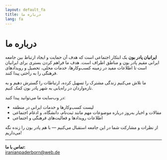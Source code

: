 ```yaml
---
layout: default_fa
title: درباره ما
lang: fa
---
```


# درباره ما

**ایرانیان پادر بون** یک ابتکار اجتماعی است که هدف آن حمایت و ایجاد ارتباط بین جامعه ایرانی مقیم پادر بون و مناطق اطراف است. هدف ما فراهم کردن بستری برای ایرانیان است تا اطلاعات مفید در زمینه کسب‌وکارها، خدمات محلی، تحصیل و رویدادهای فرهنگی را به راحتی پیدا کنند.

ما تلاش می‌کنیم زندگی مشترک را تسهیل کرده، ارتباطات را گسترش دهیم و به تازه‌واردان در راه‌یابی به شهر پادر بون کمک کنیم.

در وب‌سایت ما می‌توانید پیدا کنید:

- لیست کسب‌وکارها و خدمات ایرانی در منطقه
- مقالات و اخبار به‌روز درباره موضوعات مهم مانند ثبت‌نام، دانشگاه، و ادغام اجتماعی
- اطلاعات رویدادها و فعالیت‌های فرهنگی و اجتماعی

از نظرات و مشارکت شما در این جامعه استقبال می‌کنیم — با هم پادر بون را زنده نگه می‌داریم!

---

**تماس با ما:**  
[iranianpaderborn@web.de](mailto:iranianpaderborn@web.de)